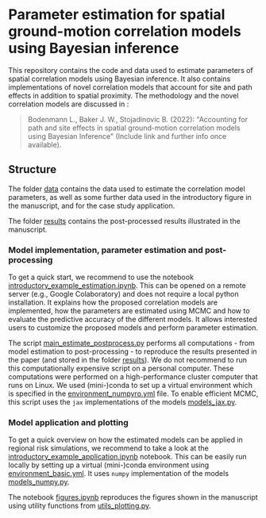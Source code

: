 # Parameter estimation for spatial ground-motion correlation models using Bayesian inference

This repository contains the code and data used to estimate parameters of spatial correlation models using Bayesian inference. It also contains implementations of novel correlation models that account for site and path effects in addition to spatial proximity. The methodology and the novel correlation models are discussed in :
> Bodenmann L., Baker J. W., Stojadinovic B. (2022): "Accounting for path and site effects in spatial ground-motion correlation models using Bayesian Inference" (Include link and further info once available).

## Structure

The folder [data](data/) contains the data used to estimate the correlation model parameters, as well as some further data used in the introductory figure in the manuscript, and for the case study application.

The folder [results](results/) contains the post-processed results illustrated in the manuscript.

### Model implementation, parameter estimation and post-processing

To get a quick start, we recommend to use the notebook [introductory_example_estimation.ipynb](introductory_example_estimation.ipynb). This can be opened on a remote server (e.g., Google Colaboratory) and does not require a local python installation. It explains how the proposed correlation models are implemented, how the parameters are estimated using MCMC and how to evaluate the predictive accuracy of the different models. It allows interested users to customize the proposed models and perform parameter estimation. 

The script [main_estimate_postprocess.py](main_estimate_postprocess.py) performs all computations - from model estimation to post-processing - to reproduce the results presented in the paper (and stored in the folder [results](results/)). We do not recommend to run this computationally expensive script on a personal computer. These computations were performed on a high-performance cluster computer that runs on Linux. We used (mini-)conda to set up a virtual environment which is specified in the [environment_numpyro.yml](environment_numpyro.yml) file. To enable efficient MCMC, this script uses the `jax` implementations of the models [models_jax.py](models_jax.py).

### Model application and plotting

To get a quick overview on how the estimated models can be applied in regional risk simulations, we recommend to take a look at the [introductory_example_application.ipynb](introductory_example_application.ipynb) notebook. This can be easily run locally by setting up a virtual (mini-)conda environment using [environment_basic.yml](environment_basic.yml). It uses `numpy` implementation of the models [models_numpy.py](models_numpy.py).

The notebook [figures.ipynb](figures.ipynb) reproduces the figures shown in the manuscript using utility functions from [utils_plotting.py](utils_plotting.py).






